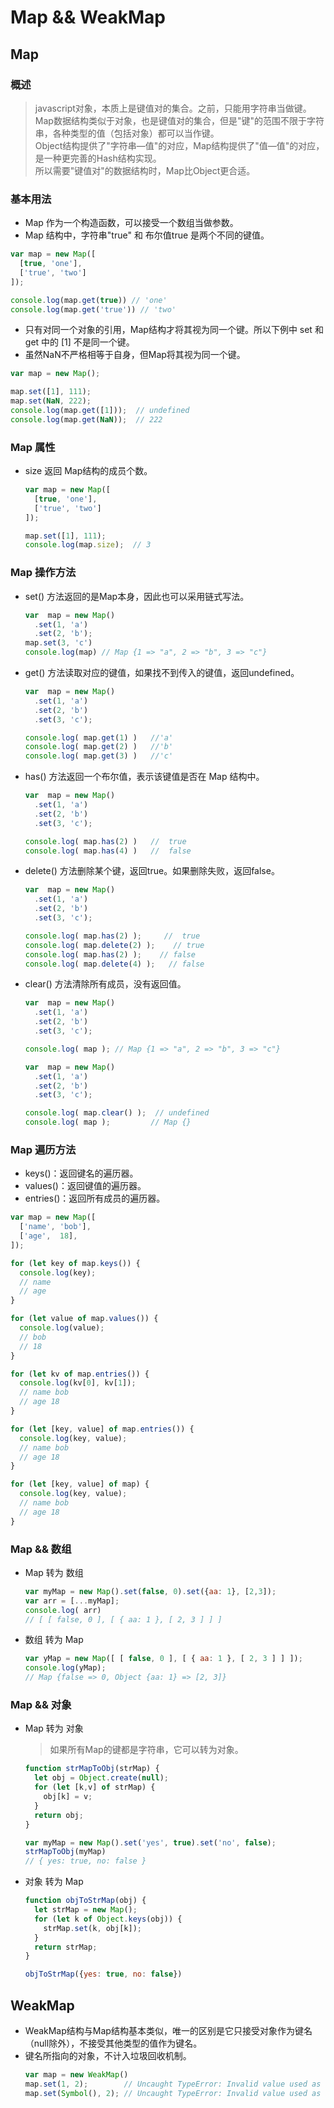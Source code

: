 # Map && WeakMap

## Map
### 概述
>javascript对象，本质上是键值对的集合。之前，只能用字符串当做键。<br/>
>Map数据结构类似于对象，也是键值对的集合，但是"键"的范围不限于字符串，各种类型的值（包括对象）都可以当作键。<br/>
>Object结构提供了"字符串—值"的对应，Map结构提供了"值—值"的对应，是一种更完善的Hash结构实现。<br/>
>所以需要"键值对"的数据结构时，Map比Object更合适。<br/>

### 基本用法

  * Map 作为一个构造函数，可以接受一个数组当做参数。
  * Map 结构中，字符串"true" 和 布尔值true 是两个不同的键值。

  ```javascript
  var map = new Map([
    [true, 'one'],
    ['true', 'two']
  ]);

  console.log(map.get(true)) // 'one'
  console.log(map.get('true')) // 'two'
  ```

  * 只有对同一个对象的引用，Map结构才将其视为同一个键。所以下例中 set 和 get 中的 [1] 不是同一个键。
  * 虽然NaN不严格相等于自身，但Map将其视为同一个键。

  ```javascript
  var map = new Map();

  map.set([1], 111);
  map.set(NaN, 222);
  console.log(map.get([1]));  // undefined
  console.log(map.get(NaN));  // 222
  ```

### Map 属性
* size 返回 Map结构的成员个数。
  ```javascript
  var map = new Map([
    [true, 'one'],
    ['true', 'two']
  ]);

  map.set([1], 111);
  console.log(map.size);  // 3
  ```

### Map 操作方法
* set() 方法返回的是Map本身，因此也可以采用链式写法。
  ```javascript
  var  map = new Map()
    .set(1, 'a')
    .set(2, 'b');
  map.set(3, 'c')
  console.log(map) // Map {1 => "a", 2 => "b", 3 => "c"}
  ```

* get() 方法读取对应的键值，如果找不到传入的键值，返回undefined。
  ```javascript
  var  map = new Map()
    .set(1, 'a')
    .set(2, 'b')
    .set(3, 'c');

  console.log( map.get(1) )   //'a'
  console.log( map.get(2) )   //'b'
  console.log( map.get(3) )   //'c'
  ```

* has() 方法返回一个布尔值，表示该键值是否在 Map 结构中。
  ```javascript
  var  map = new Map()
    .set(1, 'a')
    .set(2, 'b')
    .set(3, 'c');

  console.log( map.has(2) )   //  true
  console.log( map.has(4) )   //  false
  ```

* delete() 方法删除某个键，返回true。如果删除失败，返回false。
  ```javascript
  var  map = new Map()
    .set(1, 'a')
    .set(2, 'b')
    .set(3, 'c');

  console.log( map.has(2) );     //  true
  console.log( map.delete(2) );    // true
  console.log( map.has(2) );    // false
  console.log( map.delete(4) );   // false
  ```

* clear() 方法清除所有成员，没有返回值。
  ```javascript
  var  map = new Map()
    .set(1, 'a')
    .set(2, 'b')
    .set(3, 'c');

  console.log( map ); // Map {1 => "a", 2 => "b", 3 => "c"}
  ```
  ```javascript
  var  map = new Map()
    .set(1, 'a')
    .set(2, 'b')
    .set(3, 'c');

  console.log( map.clear() );  // undefined
  console.log( map );         // Map {}
  ```

### Map 遍历方法
  * keys()：返回键名的遍历器。
  * values()：返回键值的遍历器。
  * entries()：返回所有成员的遍历器。
  ```javascript
  var map = new Map([
    ['name', 'bob'],
    ['age',  18],
  ]);

  for (let key of map.keys()) {
    console.log(key);
    // name
    // age
  }

  for (let value of map.values()) {
    console.log(value);
    // bob
    // 18
  }

  for (let kv of map.entries()) {
    console.log(kv[0], kv[1]);
    // name bob
    // age 18
  }

  for (let [key, value] of map.entries()) {
    console.log(key, value);
    // name bob
    // age 18
  }

  for (let [key, value] of map) {
    console.log(key, value);
    // name bob
    // age 18
  }
  ```

### Map && 数组
* Map 转为 数组
  ```javascript
  var myMap = new Map().set(false, 0).set({aa: 1}, [2,3]);
  var arr = [...myMap];
  console.log( arr)
  // [ [ false, 0 ], [ { aa: 1 }, [ 2, 3 ] ] ]
  ```

* 数组 转为 Map
  ```javascript
  var yMap = new Map([ [ false, 0 ], [ { aa: 1 }, [ 2, 3 ] ] ]);
  console.log(yMap);
  // Map {false => 0, Object {aa: 1} => [2, 3]}
  ```

### Map && 对象
* Map 转为 对象
  >如果所有Map的键都是字符串，它可以转为对象。

  ```javascript
  function strMapToObj(strMap) {
    let obj = Object.create(null);
    for (let [k,v] of strMap) {
      obj[k] = v;
    }
    return obj;
  }

  var myMap = new Map().set('yes', true).set('no', false);
  strMapToObj(myMap)
  // { yes: true, no: false }
  ```

* 对象 转为 Map

  ```javascript
  function objToStrMap(obj) {
    let strMap = new Map();
    for (let k of Object.keys(obj)) {
      strMap.set(k, obj[k]);
    }
    return strMap;
  }

  objToStrMap({yes: true, no: false})
  ```

## WeakMap
* WeakMap结构与Map结构基本类似，唯一的区别是它只接受对象作为键名（null除外），不接受其他类型的值作为键名。
* 键名所指向的对象，不计入垃圾回收机制。
  ```javascript
  var map = new WeakMap()
  map.set(1, 2);        // Uncaught TypeError: Invalid value used as weak map key
  map.set(Symbol(), 2); // Uncaught TypeError: Invalid value used as weak map key
  ```
